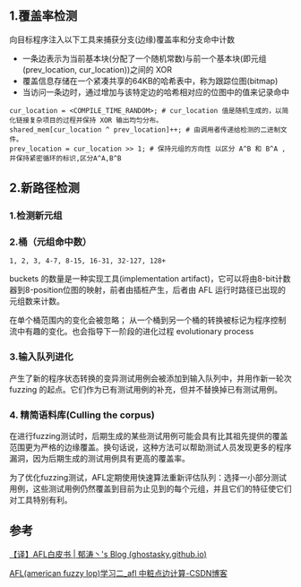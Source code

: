 ## 1.覆盖率检测
向目标程序注入以下工具来捕获分支(边缘)覆盖率和分支命中计数
- 一条边表示为当前基本块(分配了一个随机常数)与前一个基本块(即元组 (prev_location, cur_location))之间的 XOR
- 覆盖信息存储在一个紧凑共享的64KB的哈希表中，称为跟踪位图(bitmap)
- 当访问一条边时，通过增加与该特定边的哈希相对应的位图中的值来记录命中

```
cur_location = <COMPILE_TIME_RANDOM>; # cur_location 值是随机生成的，以简化链接复杂项目的过程并保持 XOR 输出均匀分布。
shared_mem[cur_location ^ prev_location]++; # 由调用者传递给检测的二进制文件。
prev_location = cur_location >> 1; # 保持元组的方向性 以区分 A^B 和 B^A ,并保持紧密循环的标识,区分A^A,B^B
```

## 2.新路径检测
### 1.检测新元组
### 2.桶（元组命中数）
```
1, 2, 3, 4-7, 8-15, 16-31, 32-127, 128+
```

buckets 的数量是一种实现工具(implementation artifact)，它可以将由8-bit计数器到8-position位图的映射，前者由插桩产生，后者由 AFL 运行时路径已出现的元组数来计数。

在单个桶范围内的变化会被忽略； 从一个桶到另一个桶的转换被标记为程序控制流中有趣的变化。也会指导下一阶段的进化过程 evolutionary process

### 3.输入队列进化
产生了新的程序状态转换的变异测试用例会被添加到输入队列中，并用作新一轮次 fuzzing 的起点。它们作为已有测试用例的补充，但并不替换掉已有测试用例。

### 4. 精简语料库(Culling the corpus)
在进行fuzzing测试时，后期生成的某些测试用例可能会具有比其祖先提供的覆盖范围更为严格的边缘覆盖。换句话说，这种方法可以帮助测试人员发现更多的程序漏洞，因为后期生成的测试用例具有更高的覆盖率。

为了优化fuzzing测试，AFL定期使用快速算法重新评估队列：选择一小部分测试用例，这些测试用例仍然覆盖到目前为止见到的每个元组，并且它们的特征使它们对工具特别有利。





## 参考

[【译】AFL白皮书 | 郁涛丶's Blog (ghostasky.github.io)](https://ghostasky.github.io/2023/05/16/2023-5AFLWritePaper/)

[AFL(american fuzzy lop)学习二_afl 中粧点边计算-CSDN博客](https://blog.csdn.net/sizaif/article/details/124268192)

